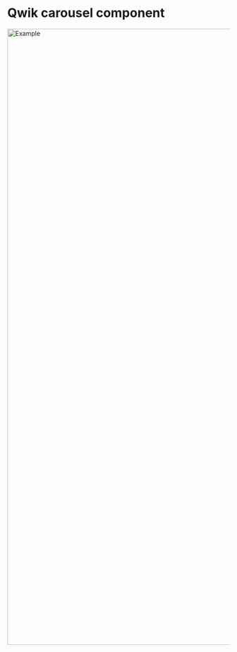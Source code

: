 # Qwik carousel component

<img width="1397" alt="Example" src="https://user-images.githubusercontent.com/35845425/225584672-666dcfb1-b06e-4d35-911f-0e0f757b0e56.png">
